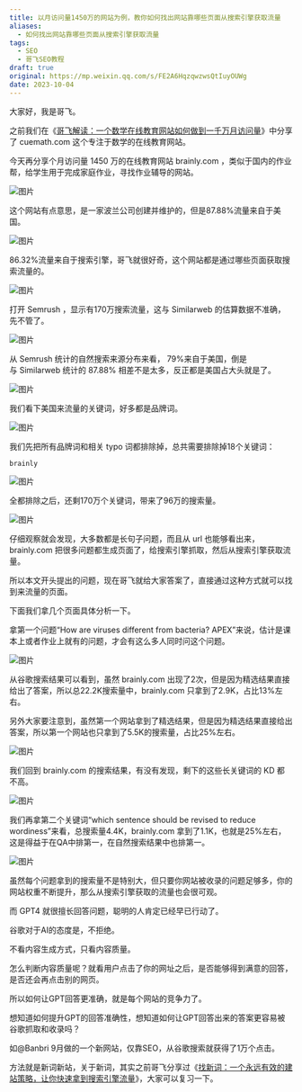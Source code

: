 ```yaml
---
title: 以月访问量1450万的网站为例，教你如何找出网站靠哪些页面从搜索引擎获取流量
aliases:
  - 如何找出网站靠哪些页面从搜索引擎获取流量
tags:
  - SEO
  - 哥飞SEO教程
draft: true
original: https://mp.weixin.qq.com/s/FE2A6HqzqwzwsQtIuyOUWg
date: 2023-10-04
---
```

大家好，我是哥飞。  

之前我们在《[哥飞解读：一个数学在线教育网站如何做到一千万月访问量](http://mp.weixin.qq.com/s?__biz=MjM5OTIzMzYyMA==&mid=2650080485&idx=1&sn=2649d1038843dccfc9fb8144d1723729&chksm=bf3f35de8848bcc851612a945026162497141e233f1997783503b777ae3f916f7a2f099c8d9f&scene=21#wechat_redirect)》中分享了 cuemath.com 这个专注于数学的在线教育网站。

今天再分享个月访问量 1450 万的在线教育网站 brainly.com ，类似于国内的作业帮，给学生用于完成家庭作业，寻找作业辅导的网站。

![图片](https://mmbiz.qpic.cn/sz_mmbiz_png/LBrX00GQeicu6kHhHM8UPcrM4O5SatPpueE5ejtoV4b18L6ujlicVz6pZLkcCO6ogc9RMnfzy05Cdghog5ZPicxng/640?wx_fmt=png&tp=webp&wxfrom=5&wx_lazy=1&wx_co=1)

这个网站有点意思，是一家波兰公司创建并维护的，但是87.88%流量来自于美国。

![图片](https://mmbiz.qpic.cn/sz_mmbiz_png/LBrX00GQeicu6kHhHM8UPcrM4O5SatPpubNP6UpgATPW24JoKibE5GeSuNH5ZYMoeyzPqVB0tPZU3aVibJBwUZcsg/640?wx_fmt=png&tp=webp&wxfrom=5&wx_lazy=1&wx_co=1)

86.32%流量来自于搜索引擎，哥飞就很好奇，这个网站都是通过哪些页面获取搜索流量的。

![图片](https://mmbiz.qpic.cn/sz_mmbiz_png/LBrX00GQeicu6kHhHM8UPcrM4O5SatPpuoKtibUmlGmg82h27OUGj7wedlHg9pJ86c6HKmCd9Y9RSZGq5hubARjw/640?wx_fmt=png&tp=webp&wxfrom=5&wx_lazy=1&wx_co=1)

打开 Semrush ，显示有170万搜索流量，这与 Similarweb 的估算数据不准确，先不管了。

![图片](https://mmbiz.qpic.cn/sz_mmbiz_png/LBrX00GQeicu6kHhHM8UPcrM4O5SatPpudUzMibVibDSibuiacJMHIAKDFWrGqIicxY5WncJKSk0ic2m9wxs3drBfbWnQ/640?wx_fmt=png&tp=webp&wxfrom=5&wx_lazy=1&wx_co=1)

从 Semrush 统计的自然搜索来源分布来看， 79%来自于美国，倒是与 Similarweb 统计的 87.88% 相差不是太多，反正都是美国占大头就是了。

![图片](https://mmbiz.qpic.cn/sz_mmbiz_png/LBrX00GQeicu6kHhHM8UPcrM4O5SatPpu2Cr5icQDxx4KOVkX3iahxmY3Ikz79e04Za5rTGYiclS08gX6S50dUp5EQ/640?wx_fmt=png&tp=webp&wxfrom=5&wx_lazy=1&wx_co=1)

我们看下美国来流量的关键词，好多都是品牌词。

![图片](https://mmbiz.qpic.cn/sz_mmbiz_png/LBrX00GQeicu6kHhHM8UPcrM4O5SatPpuWmjUCibIKbPN7cCLKjgj7mrrqy8feHRfSe3f1nVPrPSerRh05GEDCBg/640?wx_fmt=png&tp=webp&wxfrom=5&wx_lazy=1&wx_co=1)

我们先把所有品牌词和相关 typo 词都排除掉，总共需要排除掉18个关键词：  

```
brainly
```

![图片](https://mmbiz.qpic.cn/sz_mmbiz_png/LBrX00GQeicu6kHhHM8UPcrM4O5SatPpuQAOW7czkKIM3zRj0Ab7uichySx1mfAN8bMZUH7oNO7U96WaR8St3W4Q/640?wx_fmt=png&tp=webp&wxfrom=5&wx_lazy=1&wx_co=1)

全都排除之后，还剩170万个关键词，带来了96万的搜索量。

![图片](https://mmbiz.qpic.cn/sz_mmbiz_png/LBrX00GQeicu6kHhHM8UPcrM4O5SatPpuvib0wtul1pVEwfe8zBTPUwE1aa5uCg3VwsOCAHn4Sgz94NI728JWnwA/640?wx_fmt=png&tp=webp&wxfrom=5&wx_lazy=1&wx_co=1)

仔细观察就会发现，大多数都是长句子问题，而且从 url 也能够看出来，brainly.com 把很多问题都生成页面了，给搜索引擎抓取，然后从搜索引擎获取流量。

所以本文开头提出的问题，现在哥飞就给大家答案了，直接通过这种方式就可以找到来流量的页面。  

下面我们拿几个页面具体分析一下。

拿第一个问题“How are viruses different from bacteria? APEX”来说，估计是课本上或者作业上就有的问题，才会有这么多人同时问这个问题。

![图片](https://mmbiz.qpic.cn/sz_mmbiz_png/LBrX00GQeicu6kHhHM8UPcrM4O5SatPpuHgeuT5AQCaoHAIJ05tCfr3VvSQicKx22D0z0G5ibibvPb56vFg2q9C6nA/640?wx_fmt=png&tp=webp&wxfrom=5&wx_lazy=1&wx_co=1)

从谷歌搜索结果可以看到，虽然 brainly.com 出现了2次，但是因为精选结果直接给出了答案，所以总22.2K搜索量中，brainly.com 只拿到了2.9K，占比13%左右。  

另外大家要注意到，虽然第一个网站拿到了精选结果，但是因为精选结果直接给出答案，所以第一个网站也只拿到了5.5K的搜索量，占比25%左右。  

![图片](https://mmbiz.qpic.cn/sz_mmbiz_png/LBrX00GQeicu6kHhHM8UPcrM4O5SatPpujSKsY2KiaYcsyejs7XnQJePIiatDeXZA3HpG4wlDGR0WAClmiczxs3uwA/640?wx_fmt=png&tp=webp&wxfrom=5&wx_lazy=1&wx_co=1)

我们回到 brainly.com 的搜索结果，有没有发现，剩下的这些长关键词的 KD 都不高。

![图片](https://mmbiz.qpic.cn/sz_mmbiz_png/LBrX00GQeicu6kHhHM8UPcrM4O5SatPpuvib0wtul1pVEwfe8zBTPUwE1aa5uCg3VwsOCAHn4Sgz94NI728JWnwA/640?wx_fmt=png&tp=webp&wxfrom=5&wx_lazy=1&wx_co=1)

我们再拿第二个关键词“which sentence should be revised to reduce wordiness”来看，总搜索量4.4K，brainly.com 拿到了1.1K，也就是25%左右，这是得益于在QA中排第一，在自然搜索结果中也排第一。  

![图片](https://mmbiz.qpic.cn/sz_mmbiz_png/LBrX00GQeicu6kHhHM8UPcrM4O5SatPpuK11w4nGB53EXlxzZNBhkficvvnZbT6NaNp5LDdPLYAZibDk1CmxBERWw/640?wx_fmt=png&tp=webp&wxfrom=5&wx_lazy=1&wx_co=1)

虽然每个问题拿到的搜索量不是特别大，但只要你网站被收录的问题足够多，你的网站权重不断提升，那么从搜索引擎获取的流量也会很可观。

而 GPT4 就很擅长回答问题，聪明的人肯定已经早已行动了。

谷歌对于AI的态度是，不拒绝。

不看内容生成方式，只看内容质量。  

怎么判断内容质量呢？就看用户点击了你的网址之后，是否能够得到满意的回答，是否还会再点击别的网页。  

所以如何让GPT回答更准确，就是每个网站的竞争力了。

想知道如何提升GPT的回答准确性，想知道如何让GPT回答出来的答案更容易被谷歌抓取和收录吗？  


如@Banbri 9月做的一个新网站，仅靠SEO，从谷歌搜索就获得了1万个点击。


方法就是新词新站，关于新词，其实之前哥飞分享过《[找新词：一个永远有效的建站策略，让你快速拿到搜索引擎流量](http://mp.weixin.qq.com/s?__biz=MjM5OTIzMzYyMA==&mid=2650079457&idx=1&sn=6a6b914a2685581ef26ef00cb8b19ee1&chksm=bf3f31da8848b8cc7e206419bcb2884415659dae3bd17fb77b9859adf106da494bd843f5d6f4&scene=21#wechat_redirect)》，大家可以复习一下。  

